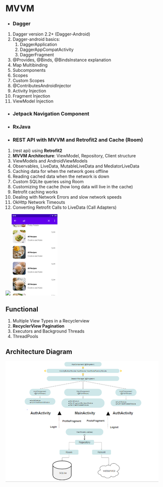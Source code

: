 # MVVM

- ### Dagger
<ol>
<li>Dagger version 2.2+ (Dagger-Android)</li>
<li>Dagger-android basics:
<ol>
<li>DaggerApplication</li>
<li>DaggerAppCompatActivity </li>
<li>DaggerFragment</li>
</ol>
</li>
<li>@Provides, @Binds, @BindsInstance explanation</li>
<li>Map Multibinding</li>
<li>Subcomponents</li>
<li>Scopes</li>
<li>Custom Scopes</li>
<li>@ContributesAndroidInjector</li>
<li>Activity Injection</li>
<li>Fragment Injection</li>
<li>ViewModel Injection</li>
</ol>

- ### Jetpack Navigation Component

- ### RxJava

- ### REST API with MVVM and Retrofit2 and Cache (Room)

<ol>
<li>(rest api) using <strong>Retrofit2</li>
<li>MVVM Architecture</strong>: ViewModel, Repository, Client structure</li>
<li>ViewModels and AndroidViewModels</li> 
<li>Observables, LiveData, MutableLiveData and MediatorLiveData</li>
<li>Caching data for when the network goes offline</li>
<li>Reading cached data when the network is down</li>
<li>Custom SQLite queries using Room</li>
<li>Customizing the cache (how long data will live in the cache)</li>
<li>Retrofit caching works</li>
<li>Dealing with Network Errors and slow network speeds</li>
<li>OkHttp Network Timeouts</li>
<li>Converting Retrofit Calls to LiveData (Call Adapters)</li>
</ol>
  
  <img src="https://github.com/dmitriykotov333/MVVM/blob/master/preview2.gif">
  <img src="https://github.com/dmitriykotov333/MVVM/blob/master/preview1.png" width="30%" height="30%">
  
## Functional
<ol>
<li>Multiple View Types in a Recyclerview</li>
<li><strong>RecyclerView Pagination</strong></li>
<li>Executors and Background Threads</li>
<li>ThreadPools</li>
</ol>

## Architecture Diagram
<img src="https://github.com/dmitriykotov333/MVVM/blob/master/uml.PNG" >
